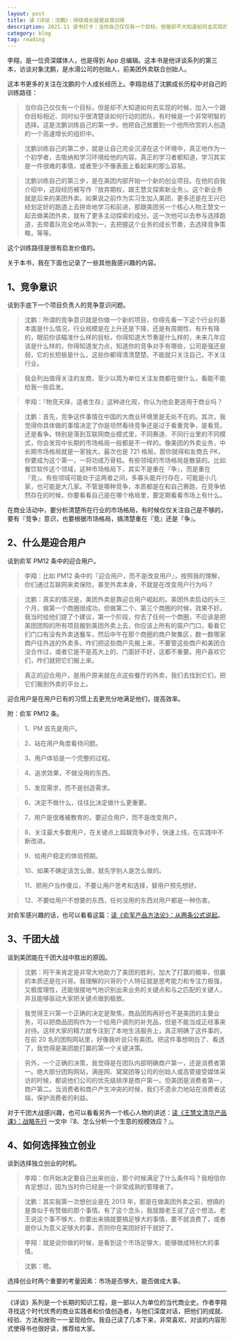 ```yaml
---
layout: post
title: 读《详谈：沈鹏》：持续成长就是自我训练
description: 2021.11 读书打卡：当你自己仅仅有一个目标，但是却不大知道如何去实现的时候，加入一个跟你目标相近、同时似乎很清楚该如何行动的团队，有时候是一个非常明智的选择。
category: blog
tag: reading
---
```





李翔，是一位资深媒体人，也是得到 App 总编辑。这本书是他详谈系列的第三本，访谈对象沈鹏，是水滴公司的创始人，前美团外卖联合创始人。

这本书更多的关注在沈鹏的个人成长经历上。李翔总结了沈鹏成长历程中对自己的训练路径：


>当你自己仅仅有一个目标，但是却不大知道如何去实现的时候，加入一个跟你目标相近、同时似乎很清楚该如何行动的团队，有时候是一个非常明智的选择。这是沈鹏训练自己的第一步。他把自己放置到一个他所欣赏的人创造的一个高速增长的组织中。

>沈鹏训练自己的第二步，就是让自己完全沉浸在这个环境中，真正地作为一个初学者，去吸纳和学习环境给他的内容。真正的学习者都知道，学习其实是一件很难的事情，或者至少不像表面上看起来的那么容易。

>沈鹏训练自己的第三步，是在美团内部开始一个新的创业项目。在他的自我介绍中，这段经历被写作『放弃期权，跟王慧文探索新业务』。这个新业务就是后来的美团外卖。如果说之前作为实习生加入美团，更多还是在王兴已经划定好的跑道上去拼命地学习和前进，那跟美团另一个核心人物王慧文一起去做美团外卖，就有了更多主动探索的成分。这一次他可以去参与选择跑道，去带着队完全地从零到一，去把握这个业务的成长节奏，去选择竞争策略，等等。

这个训练路径是很有启发价值的。

关于本书，我在下面也记录了一些其他我感兴趣的内容。


## 1、竞争意识

谈到手底下一个项目负责人的竞争意识问题。

>沈鹏：所谓的竞争意识就是你做一个新的项目，你得先看一下这个行业的基本面是什么情况，行业规模是在上升还是下降，还是有周期性、有升有降的，眼前你该瞄准什么样的目标，你得知道大节奏是什么样的，未来几年应该是什么样的，你得知道发力点，知道你的竞争对手有哪些，公司是强还是弱，它的长短板是什么，这些你都得清清楚楚。不能就只关注自己，不关注行业。

>我会列出值得关注的友商，至少以周为单位关注友商都在做什么，看能不能给我一些启发。

>李翔：『物竞天择，适者生存』这种进化观，你认为他会更适用于商业吗？

>沈鹏：首先，竞争这件事情在中国的大商业环境里是无处不在的。其次，我觉得你具体做的事情决定了你是坦然看待竞争还是过于看重竞争，是看竞，还是看争。特别是落到互联网商业模式里，不同赛道、不同行业里的不同模式，你会发现中长期的市场格局一般都是不一样的。像美团的外卖业务，中长期市场格局就是一家独大，最次也是 721 格局，那你就得和友商去 PK，你要成为这个第一，一将功成万骨枯。有些领域的市场格局是散装的。比如餐饮软件这个领域，这种市场格局下，其实不是重在『争』，而是重在『竞』。有些领域可能处于这两者之间，多寡头能并行存在，可能是小几家，也可能是大几家。不管是哪种竞争，本质都是在和自己赛跑，在竞争依然存在的时候，你要看看自己是在哪个格局里，要定期看看市场上有什么。

在商业活动中，要分析清楚所在行业的市场格局，有时候仅仅关注自己是不够的，要有『竞争』意识，也要根据市场格局，搞清楚重在『竞』还是『争』。


## 2、什么是迎合用户

谈到俞军 PM12 条中的迎合用户。

>李翔：比如 PM12 条中的『迎合用户，而不是改变用户』，按照我的理解，你们通过互联网来卖保险，甚至外卖本身，不就是在改变用户行为吗？

>沈鹏：真实的情况是，美团外卖是靠迎合用户崛起的。美团外卖启动的头三个月，做第一个商圈很成功，但做第二个、第三个商圈的时候，效果不好。我当时给他们提了个建议，第一个阶段，你去了任何一个商圈，不应该是把美团团购的所有项目搬到美团外卖上去，你应该上所有的窗户门口，看看它们门口有没有外卖送餐车，然后中午在那个商圈的商户聚集区，数一数哪家商户往外送的外卖多。咋们把这些商户先搬上来，不要管这些商户和美团合没合作过，或者它是不是高大上的、门面好不好，这都不重要。用户喜欢它们，咋们就把它们搬上来。

>真正的迎合用户，是用户原来就在点这些餐厅的外卖，我们去找到它们，把它们搬到外卖的平台上。

迎合用户是在用户已有的习惯上去更充分地满足他们，提高效率。


附：俞军 PM12 条。

> 1、PM 首先是用户。

>2、站在用户角度看待问题。

>3、用户体验是一个完整的过程。

>4、追求效果，不做没用的东西。

>5、发现需求，而不是创造需求。

>6、决定不做什么，往往比决定做什么更重要。

>7、用户是很难被教育的，要迎合用户，而不是改变用户。

>8、关注最大多数用户，在关键点上超越竞争对手，快速上线，在实践中不断改进。

>9、给用户稳定的体验预期。

>10、如果不确定该怎么做，就先学别人是怎么做的。

>11、把用户当作傻瓜，不要让用户思考和选择，替用户预先想好。

>12、不要给用户不想要的东西，任何没用的东西对用户都是一种伤害。

对俞军感兴趣的话，也可以看看这篇：[读《俞军产品方法论》：从两条公式说起](https://mp.weixin.qq.com/s/yyr4J_LtPWoJRAzE6e_BkA)。


## 3、千团大战

谈到美团能在千团大战中胜出的原因。

>沈鹏：阿干来肯定是非常大地助力了美团的胜利，加大了打赢的概率，但赢的本质还是在兴哥。我理解的兴哥的个人特征就是思考能力和专注力极强，又极度理性，还能很接地气地识别出来业务的关键点和与之匹配的关键人，并且能够驱动大家把关键点做到极致。

>我觉得王兴第一个正确的决定是聚焦，商品团购再好也不是美团的主要业务，可以把商品团购作为一个给用户调剂的补充品，但是不能当成正经事来对待。这样大家的精力就专注到了本地生活服务上，真正明确了这件事的，在前 20 名的团购网站里，好像我听说只有美团。把这件事想明白了、看透了，我觉得是美团能打赢的第一个关键决策。

>另外，一个正确的决策，我觉得是在团队内部明确商户第一，还是消费者第一。绝大部分团购网站，满座网、窝窝团等公司的创始人或高管接受媒体采访的时候，都说他们公司的优先级排序是商户第一。但美团是消费者第一，商户第二。当消费者和商户产生冲突的时候，我们不遗余力地站在消费者这端，保护消费者的利益。

对于千团大战感兴趣，也可以看看另外一个核心人物的讲述：[读《王慧文清华产品课》：战略先行](https://mp.weixin.qq.com/s/3GQm5P9NInIviUj_8Q8NAg) 一文中『8、怎么分析一个生意的规模效应？』。


## 4、如何选择独立创业

谈到选择独立创业的时机。

>李翔：你开始决定要自己出来创业，那个时候满足了什么条件吗？我相信你肯定想过，因为当时你已经是一个非常成熟的管理者了。

>沈鹏：其实我第一次想创业是在 2013 年，那是在做美团外卖之前，想搞的是类似于有赞做的那个事情。有了这个念头，我就跟老王说了这个想法。老王说这个事不够大，你要出来搞就要搞足够大的事情，要不就浪费了，或者是你认为意义足够大的事，否则你在美团好好干就好了。

>李翔：就是说你做的时候，是看到这个市场足够大，能够做成特别大的事情。

>沈鹏：嗯。

选择创业时两个重要的考量因素：市场是否够大，能否做成大事。


---

《详谈》系列是一个长期的知识工程，是一部以人为单位的当代商业史。作者李翔寻找这个时代优秀的商业实践者和价值创造者，与他们深度对话，把他们的成就、经验、方法和挫败一一呈现给你。我自己读了几本下来，非常喜欢，对谈的内容形式使得书也很好读，推荐给大家。





[SamirChen]: http://www.samirchen.com "SamirChen"
<!-- [1]: {{ page.url }} ({{ page.title }}) -->
[2]: http://samirchen.com/rn-the-long-interview-shenpeng.md

